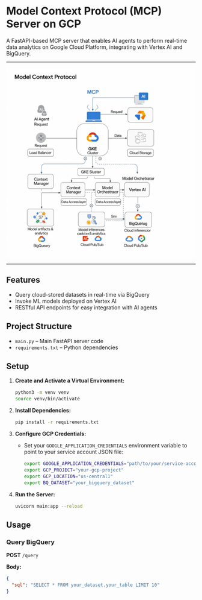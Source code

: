 # Model Context Protocol (MCP) Server on GCP

A FastAPI-based MCP server that enables AI agents to perform real-time data analytics on Google Cloud Platform, integrating with Vertex AI and BigQuery.

---

![Project Architecture](https://github.com/Kuldipgodase07/DataPulse/blob/main/GCP%20Diagram)

---

## Features

- Query cloud-stored datasets in real-time via BigQuery
- Invoke ML models deployed on Vertex AI
- RESTful API endpoints for easy integration with AI agents

## Project Structure

- `main.py` – Main FastAPI server code
- `requirements.txt` – Python dependencies

## Setup

1. **Create and Activate a Virtual Environment:**

    ```bash
    python3 -m venv venv
    source venv/bin/activate
    ```

2. **Install Dependencies:**

    ```bash
    pip install -r requirements.txt
    ```

3. **Configure GCP Credentials:**

    - Set your `GOOGLE_APPLICATION_CREDENTIALS` environment variable to point to your service account JSON file:

        ```bash
        export GOOGLE_APPLICATION_CREDENTIALS="path/to/your/service-account.json"
        export GCP_PROJECT="your-gcp-project"
        export GCP_LOCATION="us-central1"
        export BQ_DATASET="your_bigquery_dataset"
        ```

4. **Run the Server:**

    ```bash
    uvicorn main:app --reload
    ```

## Usage

### Query BigQuery

**POST** `/query`

**Body:**
```json
{
  "sql": "SELECT * FROM your_dataset.your_table LIMIT 10"
}
```
